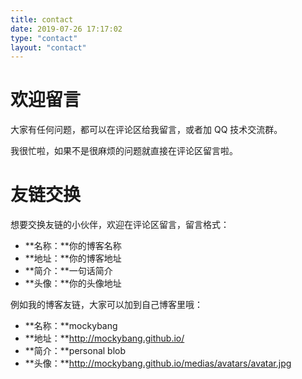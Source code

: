 ```yaml
---
title: contact
date: 2019-07-26 17:17:02
type: "contact"
layout: "contact"
---
```


# 欢迎留言
大家有任何问题，都可以在评论区给我留言，或者加 QQ 技术交流群。

我很忙啦，如果不是很麻烦的问题就直接在评论区留言啦。

# 友链交换
想要交换友链的小伙伴，欢迎在评论区留言，留言格式：
* **名称：**你的博客名称
* **地址：**你的博客地址
* **简介：**一句话简介
* **头像：**你的头像地址

例如我的博客友链，大家可以加到自己博客里哦：
* **名称：**mockybang
* **地址：**http://mockybang.github.io/
* **简介：**personal blob
* **头像：**http://mockybang.github.io/medias/avatars/avatar.jpg

